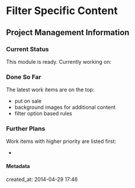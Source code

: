 # Filter Specific Content #

## Project Management Information ##

### Current Status ###

This module is ready. Currently working on:



### Done So Far ###

The latest work items are on the top:

* put on sale
* background images for additional content
* filter option based rules

### Further Plans ###

Work items with higher priority are listed first:

* 

#### Metadata ####

created_at: 2014-04-29 17:46